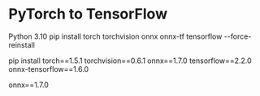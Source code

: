 # PyTorch to TensorFlow

Python 3.10
pip install torch torchvision onnx onnx-tf tensorflow --force-reinstall

pip install torch==1.5.1 torchvision==0.6.1 onnx==1.7.0 tensorflow==2.2.0 onnx-tensorflow==1.6.0

onnx==1.7.0